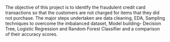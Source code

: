 The objective of this project is to identify the fraudulent credit card transactions so that the customers are not charged for items that they did not purchase.
The major steps undertaken are data cleaning, EDA, Sampling techniques to overcome the imbalanced dataset, Model building- Decision Tree, Logistic Regression and Random Forest Classifier and a comparison of their accuracy scores.
